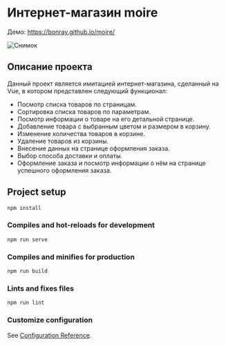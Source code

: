 # Интернет-магазин moire

Демо: https://bonray.github.io/moire/

![Снимок](https://user-images.githubusercontent.com/79591409/175550012-852a67bf-4290-4351-829c-aadd54a42eed.JPG)

## Описание проекта

Данный проект является имитацией интернет-магазина, сделанный на Vue, в котором представлен следующий функционал:
- Посмотр списка товаров по страницам.
- Сортировка списка товаров по параметрам.
- Посмотр информации о товаре на его детальной странице.
- Добавление товара с выбранным цветом и размером в корзину.
- Изменение количества товаров в корзине.
- Удаление товаров из корзины.
- Внесение данных на странице оформления заказа.
- Выбор способа доставки и оплаты.
- Оформление заказа и посмотр информации о нём на странице успешного оформления заказа.

## Project setup
```
npm install
```

### Compiles and hot-reloads for development
```
npm run serve
```

### Compiles and minifies for production
```
npm run build
```

### Lints and fixes files
```
npm run lint
```

### Customize configuration
See [Configuration Reference](https://cli.vuejs.org/config/).

